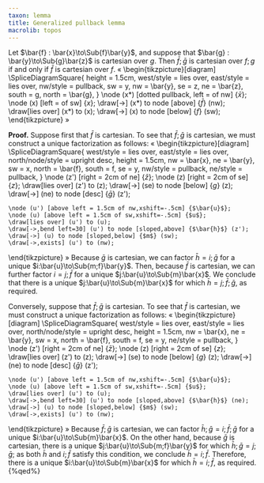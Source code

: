 ```yaml
---
taxon: lemma
title: Generalized pullback lemma
macrolib: topos
---
```


Let $\bar{f} : \bar{x}\to\Sub{f}\bar{y}$, and suppose that
$\bar{g} : \bar{y}\to\Sub{g}\bar{z}$ is cartesian over $g$. Then
$\bar{f};\bar{g}$ is cartesian over $f;g$ if and only if $\bar{f}$ is cartesian
over $f$.
«
  \begin{tikzpicture}[diagram]
    \SpliceDiagramSquare{
      height = 1.5cm,
      west/style = lies over,
      east/style = lies over,
      nw/style = pullback,
      sw = y,
      nw = \bar{y},
      se = z,
      ne = \bar{z},
      south = g,
      north = \bar{g},
    }
    \node (x*) [dotted pullback, left = of nw] {$\bar{x}$};
    \node (x) [left = of sw] {$x$};
    \draw[->] (x*) to node [above] {$\bar{f}$} (nw);
    \draw[lies over] (x*) to (x);
    \draw[->] (x) to node [below] {$f$} (sw);
  \end{tikzpicture}
»

**Proof.** Suppose first that $\bar{f}$ is cartesian. To see that $\bar{f};\bar{g}$
is cartesian, we must construct a unique factorization as follows:
«
  \begin{tikzpicture}[diagram]
    \SpliceDiagramSquare{
      west/style = lies over,
      east/style = lies over,
      north/node/style = upright desc,
      height = 1.5cm,
      nw = \bar{x},
      ne = \bar{y},
      sw = x,
      north = \bar{f},
      south = f,
      se = y,
      nw/style = pullback,
      ne/style = pullback,
    }
    \node (z') [right = 2cm of ne] {$\bar{z}$};
    \node (z) [right = 2cm of se] {$z$};
    \draw[lies over] (z') to (z);
    \draw[->] (se) to node [below] {$g$} (z);
    \draw[->] (ne) to node [desc] {$\bar{g}$} (z');

    \node (u') [above left = 1.5cm of nw,xshift=-.5cm] {$\bar{u}$};
    \node (u) [above left = 1.5cm of sw,xshift=-.5cm] {$u$};
    \draw[lies over] (u') to (u);
    \draw[->,bend left=30] (u') to node [sloped,above] {$\bar{h}$} (z');
    \draw[->] (u) to node [sloped,below] {$m$} (sw);
    \draw[->,exists] (u') to (nw);
  \end{tikzpicture}
»
Because $\bar{g}$ is cartesian, we can factor $\bar{h} = i;\bar{g}$ for a unique
$i:\bar{u}\to\Sub{m;f}\bar{y}$. Then, because $\bar{f}$ is cartesian, we can further
factor $i = j;\bar{f}$ for a unique $j:\bar{u}\to\Sub{m}\bar{x}$. We conclude that
there is a unique $j:\bar{u}\to\Sub{m}\bar{x}$ for which
$\bar{h} = j;\bar{f};\bar{g}$, as required.

Conversely, suppose that $\bar{f};\bar{g}$ is cartesian. To see that $\bar{f}$ is
cartesian, we must construct a unique factorization as follows:
«
  \begin{tikzpicture}[diagram]
    \SpliceDiagramSquare{
      west/style = lies over,
      east/style = lies over,
      north/node/style = upright desc,
      height = 1.5cm,
      nw = \bar{x},
      ne = \bar{y},
      sw = x,
      north = \bar{f},
      south = f,
      se = y,
      ne/style = pullback,
    }
    \node (z') [right = 2cm of ne] {$\bar{z}$};
    \node (z) [right = 2cm of se] {$z$};
    \draw[lies over] (z') to (z);
    \draw[->] (se) to node [below] {$g$} (z);
    \draw[->] (ne) to node [desc] {$\bar{g}$} (z');

    \node (u') [above left = 1.5cm of nw,xshift=-.5cm] {$\bar{u}$};
    \node (u) [above left = 1.5cm of sw,xshift=-.5cm] {$u$};
    \draw[lies over] (u') to (u);
    \draw[->,bend left=30] (u') to node [sloped,above] {$\bar{h}$} (ne);
    \draw[->] (u) to node [sloped,below] {$m$} (sw);
    \draw[->,exists] (u') to (nw);
  \end{tikzpicture}
»
Because $\bar{f};\bar{g}$ is cartesian, we can factor
$\bar{h};\bar{g} = i;\bar{f};\bar{g}$ for a unique $i:\bar{u}\to\Sub{m}\bar{x}$.
On the other hand, because $\bar{g}$ is cartesian, there is a unique
$j:\bar{u}\to\Sub{m;f}\bar{y}$ for which $\bar{h};\bar{g} = j;\bar{g}$; as both
$\bar{h}$ and $i;\bar{f}$ satisfy this condition, we conclude $\bar{h}=i;\bar{f}$.
Therefore, there is a unique $i:\bar{u}\to\Sub{m}\bar{x}$ for which
$\bar{h} = i;\bar{f}$, as required.
{%qed%}
